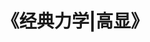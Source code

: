 ---
title:  《经典力学|高显》
layout: list
cascade:
    type: blog
    layout: single
categories: [经典力学]
---
